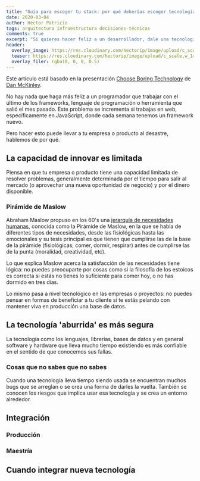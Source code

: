 ```yaml
---
title: "Guía para escoger tu stack: por qué deberías escoger tecnología aburrida"
date: 2020-03-04
author: Héctor Patricio
tags: arquitectura infraestructura decisiones-técnicas
comments: true
excerpt: "Si quieres hacer feliz a un desarrollador, dale una tecnología nueva y brillante. En este artículo hablamos de por qué es mejor idea escoger tecnología aburrida."
header:
  overlay_image: https://res.cloudinary.com/hectorip/image/upload/c_scale,w_1400/v1583644548/9641A743-5E78-4719-9F90-6D77F1CD4E1E_xhawu6.jpg
  teaser: https://res.cloudinary.com/hectorip/image/upload/c_scale,w_1400/v1583644548/9641A743-5E78-4719-9F90-6D77F1CD4E1E_xhawu6.jpg
  overlay_filer: rgba(0, 0, 0, 0.5)
---
```


Este artículo está basado en la presentación [Choose Boring Technology](http://boringtechnology.club) de [Dan McKinley](https://mcfunley.com/).

No hay nada que haga más feliz a un programador que trabajar con el último de los frameworks, lenguaje de programación o herramienta que salió el mes pasado. Este problema se incrementa si trabajas en web, específicamente en JavaScript, donde cada semana tenemos un framework nuevo.

Pero hacer esto puede llevar a tu empresa o producto al desastre, hablemos de por qué.

## La capacidad de innovar es limitada

Piensa en que tu empresa o producto tiene una capacidad limitada de resolver problemas, generalmente determinada por el tiempo para salir al mercado (o aprovechar una nueva oportunidad de negocio) y por el dinero disponible.

### Pirámide de Maslow

Abraham Maslow propuso en los 60's una [jerarquía de necesidades humanas](https://es.wikipedia.org/wiki/Pir%C3%A1mide_de_Maslow), conocida como la Pirámide de Maslow, en la que se habla de diferentes tipos de necesidades, desde las fisiológicas hasta las emocionales y su tesis principal es que tienen que cumplirse las de la base de la pirámide (fisiológicas; comer, dormir, respirar) antes de cumplirse las de la punta (moralidad, creatividad, etc).

Lo que explica Maslow acerca la satisfacción de las necesidades tiene lógica: no puedes preocuparte por cosas como si la filosofía de los estoicos es correcta si estás no tienes lo suficiente para comer hoy, o no has dormido en tres días.

Lo mismo pasa a nivel tecnológico en las empresas o proyectos: no puedes pensar en formas de beneficiar a tu cliente si te estás pelando con mantener viva en producción una base de datos.

## La tecnología 'aburrida' es más segura

La tecnología como los lenguajes, librerías, bases de datos y en general software y hardware que lleva mucho tiempo existiendo es más confiable en el sentido de que conocemos sus fallas.

### Cosas que no sabes que no sabes

Cuando una tecnología lleva tiempo siendo usada se encuentran muchos bugs que se arreglan o se crea una forma de darles la vuelta. También se conocen los riesgos que implica usar esa tecnología y se crea un entorno alrededor.

## Integración


### Producción

### Maestría

## Cuando integrar nueva tecnología

